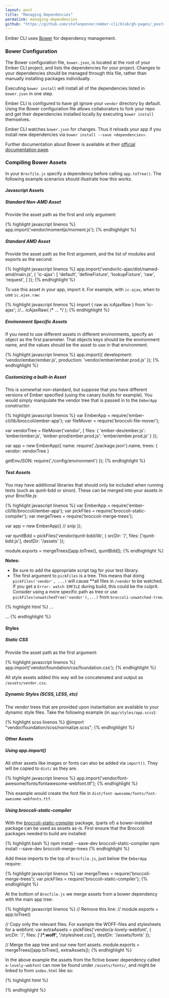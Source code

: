 ```yaml
---
layout: post
title: "Managing Dependencies"
permalink: managing-dependencies
github: "https://github.com/stefanpenner/ember-cli/blob/gh-pages/_posts/2013-04-08-managing-dependencies.md"
---
```


Ember CLI uses [Bower](http://bower.io/) for dependency management.

### Bower Configuration

The Bower configuration file, `bower.json`, is located at the root of your Ember
CLI project, and lists the dependencies for your project. Changes to your
dependencies should be managed through this file, rather than manually
installing packages individually.

Executing `bower install` will install all of the dependencies listed in
`bower.json` in one step.

Ember CLI is configured to have git ignore your `vendor` directory by default.
Using the Bower configuration file allows collaborators to fork your repo and get
their dependencies installed locally by executing `bower install` themselves.

Ember CLI watches `bower.json` for changes. Thus it reloads your app if you
install new dependencies via `bower install --save <dependencies>`.

Further documentation about Bower is available at their
[official documentation page](http://bower.io/).

### Compiling Bower Assets

In your `Brocfile.js` specify a dependency before calling
`app.toTree()`. The following example scenarios should illustrate how
this works.

#### Javascript Assets

##### Standard Non-AMD Asset

Provide the asset path as the first and only argument:

{% highlight javascript linenos %}
app.import('vendor/momentjs/moment.js');
{% endhighlight %}

##### Standard AMD Asset

Provide the asset path as the first argument, and the list of modules and exports as the second:

{% highlight javascript linenos %}
app.import('vendor/ic-ajax/dist/named-amd/main.js', {
  'ic-ajax': [
    'default',
    'defineFixture',
    'lookupFixture',
    'raw',
    'request',
  ]
});
{% endhighlight %}

To use this asset in your app, import it.
For example, with `ic-ajax`, when to use `ic.ajax.raw`:

{% highlight javascript linenos %}
import { raw as icAjaxRaw } from 'ic-ajax';
//...
icAjaxRaw( /* ... */ );
{% endhighlight %}

##### Environment Specific Assets

If you need to use different assets in different environments, specify an object as the first parameter. That objects keys should be the environment name, and the values should be the asset to use in that environment.

{% highlight javascript linenos %}
app.import({
  development: 'vendor/ember/ember.js',
  production:  'vendor/ember/ember.prod.js'
});
{% endhighlight %}

##### Customizing a built-in Asset

This is somewhat non-standard, but suppose that you have different versions of Ember specified (using the canary builds for example).  You would simply manipulate the vendor tree that is passed in to the `EmberApp` constructor:

{% highlight javascript linenos %}
var EmberApp  = require('ember-cli/lib/broccoli/ember-app');
var fileMover = require('broccoli-file-mover');

var vendorTree = fileMover('vendor', {
  files: {
    'ember-dev/ember.js': 'ember/ember.js',
    'ember-prod/ember.prod.js': 'ember/ember.prod.js'
  }
});

var app = new EmberApp({
  name: require('./package.json').name,
  trees: {
    vendor: vendorTree
  }

  getEnvJSON: require('./config/environment')
});
{% endhighlight %}

##### Test Assets

You may have additional libraries that should only be included when running tests (such as qunit-bdd or sinon). These can be merged into your assets in your Brocfile.js:

{% highlight javascript linenos %}
var EmberApp = require('ember-cli/lib/broccoli/ember-app');
var pickFiles = require('broccoli-static-compiler');
var mergeTrees = require('broccoli-merge-trees');

var app = new EmberApp({
// snip
});

var qunitBdd = pickFiles('vendor/qunit-bdd/lib', {
    srcDir: '/',
    files: ['qunit-bdd.js'],
    destDir: '/assets'
});

module.exports = mergeTrees([app.toTree(), qunitBdd]);
{% endhighlight %}

**Notes:**
- Be sure to add the appropriate script tag for your test library.
- The first argument to `pickFiles` is a tree. This means that doing `pickFiles('vendor', ...)` will cause **all files in `/vendor` to be watched. If you get a `Error: watch EMFILE` during build, this could be the culprit. Consider using a more specific path as tree or use `pickFiles(unwatchedTree('vendor'),...)` from `broccoli-unwatched-tree`.

{% highlight html %}
...
<script src="assets/qunit.js"></script>
<script src="assets/qunit-bdd.js"></script>
...
{% endhighlight %}

#### Styles

##### Static CSS

Provide the asset path as the first argument:

{% highlight javascript linenos %}
app.import('vendor/foundation/css/foundation.css');
{% endhighlight %}

All style assets added this way will be concatenated and output as `/assets/vendor.css`.

##### Dynamic Styles (SCSS, LESS, etc)

The vendor trees that are provided upon instantiation are available to your dynamic style files.  Take the following example (in `app/styles/app.scss`):

{% highlight scss linenos %}
@import "vendor/foundation/scss/normalize.scss";
{% endhighlight %}

#### Other Assets

##### Using app.import()

All other assets like images or fonts can also be added via `import()`. They
will be copied to `dist/` as they are.

{% highlight javascript linenos %}
app.import('vendor/font-awesome/fonts/fontawesome-webfont.ttf');
{% endhighlight %}

This example would create the font file in `dist/font-awesome/fonts/font-awesome-webfonts.ttf`.

##### Using broccoli-static-compiler

With the [broccoli-static-compiler](https://github.com/joliss/broccoli-static-compiler) package, 
(parts of) a bower-installed package can be used as assets as-is. First ensure that the Broccoli 
packages needed to build are installed:

{% highlight bash %}
npm install --save-dev broccoli-static-compiler
npm install --save-dev broccoli-merge-trees
{% endhighlight %}

Add these imports to the top of `Brocfile.js`, just below the `EmberApp` require:

{% highlight javascript linenos %}
var mergeTrees = require('broccoli-merge-trees');
var pickFiles = require('broccoli-static-compiler');
{% endhighlight %}

At the bottom of `Brocfile.js` we merge assets from a bower dependency with the main app tree:

{% highlight javascript linenos %}
// Remove this line:
// module.exports = app.toTree()

// Copy only the relevant files. For example the WOFF-files and stylesheets for a webfont:
var extraAssets = pickFiles('vendor/a-lovely-webfont', {
   srcDir: '/',
   files: ['**/*.woff', '**/stylesheet.css'],
   destDir: '/assets/fonts'
});

// Merge the app tree and our new font assets.
module.exports = mergeTrees([app.toTree(), extraAssets]);
{% endhighlight %}

In the above example the assets from the fictive bower dependency called `a-lovely-webfont` can now
be found under `/assets/fonts/`, and might be linked to from `index.html` like so:

{% highlight html %}
<link rel="stylesheet" href="assets/fonts/lovelyfont_bold/stylesheet.css">
{% endhighlight %}
